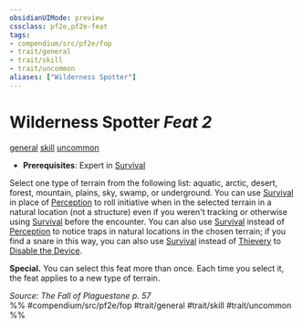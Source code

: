 ```yaml
---
obsidianUIMode: preview
cssclass: pf2e,pf2e-feat
tags:
- compendium/src/pf2e/fop
- trait/general
- trait/skill
- trait/uncommon
aliases: ["Wilderness Spotter"]
---
```

# Wilderness Spotter  *Feat 2*  
[general](/rules/traits/general.md)  [skill](/rules/traits/skill.md)  [uncommon](/rules/traits/uncommon.md)  

- **Prerequisites**: Expert in [Survival](/compendium/skills.md#Survival)

Select one type of terrain from the following list: aquatic, arctic, desert, forest, mountain, plains, sky, swamp, or underground. You can use [Survival](/compendium/skills.md#Survival) in place of [Perception](/compendium/skills.md#Perception) to roll initiative when in the selected terrain in a natural location (not a structure) even if you weren't tracking or otherwise using [Survival](/compendium/skills.md#Survival) before the encounter. You can also use [Survival](/compendium/skills.md#Survival) instead of [Perception](/compendium/skills.md#Perception) to notice traps in natural locations in the chosen terrain; if you find a snare in this way, you can also use [Survival](/compendium/skills.md#Survival) instead of [Thievery](/compendium/skills.md#Thievery) to [Disable the Device](/rules/actions/disable-a-device.md).

**Special.** You can select this feat more than once. Each time you select it, the feat applies to a new type of terrain.

*Source: The Fall of Plaguestone p. 57*  
%% #compendium/src/pf2e/fop #trait/general #trait/skill #trait/uncommon %%